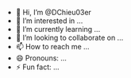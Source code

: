 - 👋 Hi, I’m @DChieu03er
- 👀 I’m interested in ...
- 🌱 I’m currently learning ...
- 💞️ I’m looking to collaborate on ...
- 📫 How to reach me ...
- 😄 Pronouns: ...
- ⚡ Fun fact: ...

<!---
DChieu03er/DChieu03er is a ✨ special ✨ repository because its `README.md` (this file) appears on your GitHub profile.
You can click the Preview link to take a look at your changes.
--->
